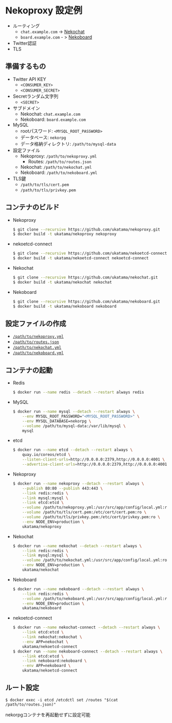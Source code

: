 # Nekoproxy 設定例

- ルーティング
    - `chat.example.com` -> [Nekochat](https://github.com/ukatama/nekochat)
    - `board.example.com` - > [Nekoboard](https://github.com/ukatama/nekoboard)
- Twitter認証
- TLS

## 準備するもの

- Twitter API KEY
    - `<CONSUMER_KEY>`
    - `<CONSUMER_SECRET>`
- Secretランダム文字列
    - `<SECRET>`
- サブドメイン
    - Nekochat: `chat.example.com`
    - Nekoboard: `board.example.com`
- MySQL
    - rootパスワード: `<MYSQL_ROOT_PASSWORD>`
    - データベース: `nekorpg`
    - データ格納ディレクトリ: `/path/to/mysql-data`
- 設定ファイル
    - Nekoproxy: `/path/to/nekoproxy.yml`
        - Routes: `/path/to/routes.json`
    - Nekochat: `/path/to/nekochat.yml`
    - Nekoboard: `/path/to/nekoboard.yml`
- TLS鍵
    - `/path/to/tls/cert.pem`
    - `/path/to/tls/privkey.pem`

## コンテナのビルド

- Nekoproxy

    ```bash
    $ git clone --recursive https://github.com/ukatama/nekoproxy.git
    $ docker build -t ukatama/nekoproxy nekoproxy
    ```

- nekoetcd-connect

    ```bash
    $ git clone --recursive https://github.com/ukatama/nekoetcd-connect.git
    $ docker build -t ukatama/nekoetcd-connect nekoetcd-connect
    ```

- Nekochat

    ```bash
    $ git clone --recursive https://github.com/ukatama/nekochat.git
    $ docker build -t ukatama/nekochat nekochat
    ```

- Nekoboard

    ```bash
    $ git clone --recursive https://github.com/ukatama/nekoboard.git
    $ docker build -t ukatama/nekoboard nekoboard
    ```

## 設定ファイルの作成

- [`/path/to/nekoproxy.yml`](https://github.com/ukatama/nekoproxy/blob/master/example/nekoproxy.yml)
- [`/path/to/routes.json`](https://github.com/ukatama/nekoproxy/blob/master/example/routes.json)
- [`/path/to/nekochat.yml`](https://github.com/ukatama/nekoproxy/blob/master/example/nekochat.yml)
- [`/path/to/nekoboard.yml`](https://github.com/ukatama/nekoproxy/blob/master/example/nekoboard.yml)

## コンテナの起動

- Redis

    ```bash
    $ docker run --name redis --detach --restart always redis
    ```

- MySQL

    ```bash
    $ docker run --name mysql --detach --restart always \
        --env MYSQL_ROOT_PASSWORD="<MYSQL_ROOT_PASSWORD>" \
        --env MYSQL_DATABASE=nekorpg \
        --volume /path/to/mysql-data:/var/lib/mysql \
        mysql
    ```

- etcd

    ```bash
    $ docker run --name etcd --detach --restart always \
        quay.io/coreos/etcd \
        --listen-client-urls=http://0.0.0.0:2379,http://0.0.0.0:4001 \
        --advertise-client-urls=http://0.0.0.0:2379,http://0.0.0.0:4001
    ```

- Nekoproxy

    ```bash
    $ docker run --name nekoproxy --detach --restart always \
        --publish 80:80 --publish 443:443 \
        --link redis:redis \
        --link mysql:mysql \
        --link etcd:etcd \
        --volume /path/to/nekoproxy.yml:/usr/src/app/config/local.yml:ro \
        --volume /path/to/tls/cert.pem:/etc/cert/cert.pem:ro \
        --volume /path/to/tls/privkey.pem:/etc/cert/privkey.pem:ro \
        --env NODE_ENV=production \
        ukatama/nekoproxy
    ```

- Nekochat

    ```bash
    $ docker run --name nekochat --detach --restart always \
        --link redis:redis \
        --link mysql:mysql \
        --volume /path/to/nekochat.yml:/usr/src/app/config/local.yml:ro \
        --env NODE_ENV=production \
        ukatama/nekochat
    ```

- Nekoboard

    ```bash
    $ docker run --name nekoboard --detach --restart always \
        --link redis:redis \
        --volume /path/to/nekoboard.yml:/usr/src/app/config/local.yml:ro \
        --env NODE_ENV=production \
        ukatama/nekoboard
    ```

- nekoetcd-connect

    ```bash
    $ docker run --name nekochat-connect --detach --restart always \
        --link etcd:etcd \
        --link nekochat:nekochat \
        --env APP=nekochat \
        ukatama/nekoetcd-connect
    $ docker run --name nekoboard-connect --detach --restart always \
        --link etcd:etcd \
        --link nekoboard:nekoboard \
        --env APP=nekoboard \
        ukatama/nekoetcd-connect
    ```

## ルート設定

```
$ docker exec -i etcd /etcdctl set /routes "$(cat /path/to/routes.json)"
```

nekorpgコンテナを再起動せずに設定可能
